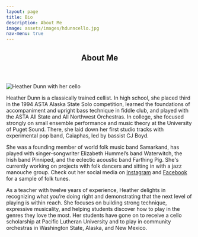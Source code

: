 ```yaml
---
layout: page
title: Bio
description: About Me
image: assets/images/hdunncello.jpg
nav-menu: true
---
```


<!-- Main -->
<div id="main" class="alt">

<!-- One -->
<section id="one">
	<div class="inner">
		<header class="major">
			<h1>About Me</h1>
		</header>

<!-- Content -->
<div class="row">
	<div class="6u 12u$(small)">
		<img src="{% link assets/images/hdunncello.jpg %}" alt="Heather Dunn with her cello" data-position="center center" />
	</div>
	<div class="6u$ 12u$(small)">
		<p>Heather Dunn is a classically trained cellist.  In high school, she placed third in the 1994 ASTA Alaska State Solo competition, learned the foundations of accompaniment and upright bass technique in fiddle club, and played with the ASTA All State and All Northwest Orchestras.  In college, she focused strongly on small ensemble performance and music theory at the University of Puget Sound.  There, she laid down her first studio tracks with experimental pop band, Caiaphas, led by bassist CJ Boyd.</p>
		<p>She was a founding member of world folk music band Samarkand, has played with singer-songwriter Elizabeth Hummel’s band Waterwitch, the Irish band Pinniped, and the eclectic acoustic band Farthing Pig. She's currently working on projects with folk dancers and sitting in with a jazz manouche group. Check out her social media on <a href="{{ site.socials.Instagram }}">Instagram</a> and <a href="{{ site.socials.Facebook }}">Facebook</a> for a sample of folk tunes.</p>
		<p>As a teacher with twelve years of experience, Heather delights in recognizing what you’re doing right and demonstrating that the next level of playing is within reach. She focuses on building strong technique, expressive musicality, and helping students discover how to play in the genres they love the most. Her students have gone on to receive a cello scholarship at Pacific Lutheran University and to play in community orchestras in Washington State, Alaska, and New Mexico.</p>
	</div>
</div>

</div>
</section>

</div>
